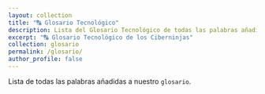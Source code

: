 ```yaml
---
layout: collection
title: "🔠 Glosario Tecnológico"
description: Lista del Glosario Tecnológico de todas las palabras añadidas a nuestro diccionario
excerpt: "🔠 Glosario Tecnológico de los Ciberninjas"
collection: glosario
permalink: /glosario/
author_profile: false
---
```


Lista de todas las palabras añadidas a nuestro `glosario`.